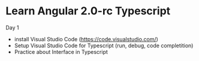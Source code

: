 # Learn Angular 2.0-rc Typescript

Day 1
- install Visual Studio Code (https://code.visualstudio.com/)
- Setup Visual Studio Code for Typescript (run, debug, code completition)
- Practice about Interface in Typescript  
